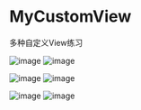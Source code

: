 # MyCustomView
多种自定义View练习

![image](https://github.com/GuZhC/MyCustomView/blob/master/app/src/main/res/myres/3DA712B19739954A1F7287E86BACC51B.jpg)  ![image](https://github.com/GuZhC/MyCustomView/blob/master/app/src/main/res/myres/C83471BD93450ED0BFAA74938D62C058.jpg)

![image](https://github.com/GuZhC/MyCustomView/blob/master/app/src/main/res/myres/F271D2C8B3B26442338E8CB967876284.jpg)  ![image](https://github.com/GuZhC/MyCustomView/blob/master/app/src/main/res/myres/ciclerImage.jpg)

![image](https://github.com/GuZhC/MyCustomView/blob/master/app/src/main/res/myres/animate.gif)  ![image](https://github.com/GuZhC/MyCustomView/blob/master/app/src/main/res/myres/MaterialEt.gif)
